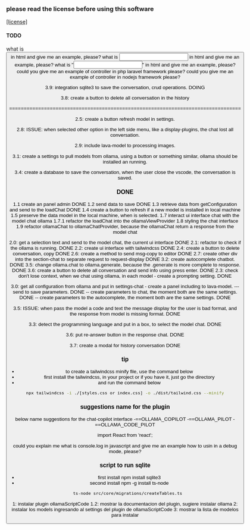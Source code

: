### please read the license before using this software

[[license]](LICENSE.md)

#### TODO

what is <button type='submit'> in html and give me an example, please?
what is <input type='text'> in html and give me an example, please?
what is "<input type='text'>" in html and give me an example, please?
could you give me an example of controller in php laravel framework please?
could you give me an example of controller in nodejs framework please?

3.9: integration sqlite3 to save the conversation, crud operations. DOING

3.8: create a button to delete all conversation in the history

================================================================================

2.5: create a button refresh model in settings.

2.8: ISSUE: when selected other option in the left side menu, like a display-plugins, the chat lost all conversation.

2.9: include lava-model to processing images.

3.1: create a settings to pull models from ollama, using a button or something similar, ollama should be installed an running.

3.4: create a database to save the conversation, when the user close the vscode, the conversation is saved.

### DONE

1.1 create an panel admin DONE
1.2 send data to save DONE
1.3 retrieve data from getConfiguration and send to the loadChat DONE
1.4 create a button to refresh if a new model is installed in local machine
1.5 preserve the data model in the local machine, when is selected.
1.7 interact ui interface chat with the model chat ollama
1.7.1 refactor the loadChat into the ollamaViewProvider
1.8 styling the chat interface
1.9 refactor ollamaChat to ollamaChatProvider, because the ollamaChat return a response from the model chat

2.0: get a selection text and send to the model chat, the current ui interface DONE
2.1: refactor to check if the ollama is running. DONE
2.2: create ui interface with tailwindcss DONE
2.4: create a button to delete conversation, copy DONE
2.6: create a method to send msg-copy to editor DONE
2.7: create other div into the section-chat to separate request to request-display DONE
3.2: create autocomplete chatbot. DONE
3.5: change ollama.chat to ollama.generate, because the .generate is more complete
to response. DONE
3.6: create a button to delete all conversation and send info using press enter. DONE
2.3: check don't lose context, when we chat using ollama, in each model - create a prompting setting. DONE

3.0: get all configuration from ollama and put in settings-chat - create a panel
including to lava-model.
--- send to save parameters. DONE
-- create parameters to chat, the moment both are the same settings. DONE
-- create parameters to the autocomplete, the moment both are the same settings. DONE

3.5: ISSUE: when pass the model a code and text the message display for the user is bad format, and the response from model is missing format. DONE

3.3: detect the programming language and put in a box, to select the model chat. DONE

3.6: put re-answer button in the response chat. DONE

3.7: create a modal for history conversation DONE

### tip

- to create a tailwindcss minify file, use the command below
- first install the tailwindcss, in your project or if you have it, just go the directory
- and run the command below

```bash
npx tailwindcss -i ./[styles.css or index.css] -o ./dist/tailwind.css --minify
```

### suggestions name for the plugin

below name suggestions for the chat-copilot interface
-==OLLAMA_COPILOT
-==OLLAMA_PILOT
-==OLLAMA_CODE_PILOT

import React from 'react';

could you explain me what is console.log in javascript and give me an example how to usin in a debug mode, please?

### script to run sqlite

- first install npm install sqlite3
- second install npm -g install ts-node

```bash
  ts-node src/core/migrations/createTables.ts
```

1: instalar plugin ollamaScriptCode
1.2: mostrar la documentacion del plugin, sugiere instalar ollama
2: instalar los models ingresando al settings del plugin de ollamaScriptCode
3: mostrar la lista de modelos para instalar
